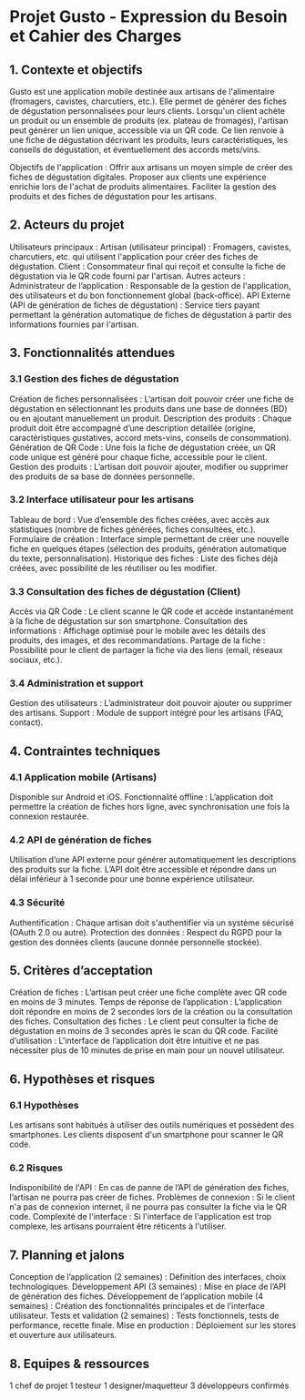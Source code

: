 # Projet Gusto - Expression du Besoin et Cahier des Charges

## 1. Contexte et objectifs

Gusto est une application mobile destinée aux artisans de l'alimentaire (fromagers, cavistes, charcutiers, etc.). Elle permet de générer des fiches de dégustation personnalisées pour leurs clients. Lorsqu'un client achète un produit ou un ensemble de produits (ex. plateau de fromages), l'artisan peut générer un lien unique, accessible via un QR code. Ce lien renvoie à une fiche de dégustation décrivant les produits, leurs caractéristiques, les conseils de dégustation, et éventuellement des accords mets/vins.

Objectifs de l'application :
Offrir aux artisans un moyen simple de créer des fiches de dégustation digitales.
Proposer aux clients une expérience enrichie lors de l'achat de produits alimentaires.
Faciliter la gestion des produits et des fiches de dégustation pour les artisans.

## 2. Acteurs du projet

Utilisateurs principaux :
Artisan (utilisateur principal) : Fromagers, cavistes, charcutiers, etc. qui utilisent l'application pour créer des fiches de dégustation.
Client : Consommateur final qui reçoit et consulte la fiche de dégustation via le QR code fourni par l'artisan.
Autres acteurs :
Administrateur de l’application : Responsable de la gestion de l'application, des utilisateurs et du bon fonctionnement global (back-office).
API Externe (API de génération de fiches de dégustation) : Service tiers payant permettant la génération automatique de fiches de dégustation à partir des informations fournies par l'artisan.

## 3. Fonctionnalités attendues

### 3.1 Gestion des fiches de dégustation

Création de fiches personnalisées : L’artisan doit pouvoir créer une fiche de dégustation en sélectionnant les produits dans une base de données (BD) ou en ajoutant manuellement un produit.
Description des produits : Chaque produit doit être accompagné d’une description détaillée (origine, caractéristiques gustatives, accord mets-vins, conseils de consommation).
Génération de QR Code : Une fois la fiche de dégustation créée, un QR code unique est généré pour chaque fiche, accessible pour le client.
Gestion des produits : L’artisan doit pouvoir ajouter, modifier ou supprimer des produits de sa base de données personnelle.

### 3.2 Interface utilisateur pour les artisans

Tableau de bord : Vue d’ensemble des fiches créées, avec accès aux statistiques (nombre de fiches générées, fiches consultées, etc.).
Formulaire de création : Interface simple permettant de créer une nouvelle fiche en quelques étapes (sélection des produits, génération automatique du texte, personnalisation).
Historique des fiches : Liste des fiches déjà créées, avec possibilité de les réutiliser ou les modifier.

### 3.3 Consultation des fiches de dégustation (Client)

Accès via QR Code : Le client scanne le QR code et accède instantanément à la fiche de dégustation sur son smartphone.
Consultation des informations : Affichage optimisé pour le mobile avec les détails des produits, des images, et des recommandations.
Partage de la fiche : Possibilité pour le client de partager la fiche via des liens (email, réseaux sociaux, etc.).

### 3.4 Administration et support

Gestion des utilisateurs : L’administrateur doit pouvoir ajouter ou supprimer des artisans.
Support : Module de support intégré pour les artisans (FAQ, contact).

## 4. Contraintes techniques

### 4.1 Application mobile (Artisans)

Disponible sur Android et iOS.
Fonctionnalité offline : L’application doit permettre la création de fiches hors ligne, avec synchronisation une fois la connexion restaurée.

### 4.2 API de génération de fiches

Utilisation d’une API externe pour générer automatiquement les descriptions des produits sur la fiche.
L’API doit être accessible et répondre dans un délai inférieur à 1 seconde pour une bonne expérience utilisateur.

### 4.3 Sécurité

Authentification : Chaque artisan doit s'authentifier via un système sécurisé (OAuth 2.0 ou autre).
Protection des données : Respect du RGPD pour la gestion des données clients (aucune donnée personnelle stockée).

## 5. Critères d’acceptation

Création de fiches : L’artisan peut créer une fiche complète avec QR code en moins de 3 minutes.
Temps de réponse de l’application : L’application doit répondre en moins de 2 secondes lors de la création ou la consultation des fiches.
Consultation des fiches : Le client peut consulter la fiche de dégustation en moins de 3 secondes après le scan du QR code.
Facilité d’utilisation : L'interface de l’application doit être intuitive et ne pas nécessiter plus de 10 minutes de prise en main pour un nouvel utilisateur.

## 6. Hypothèses et risques

### 6.1 Hypothèses

Les artisans sont habitués à utiliser des outils numériques et possèdent des smartphones.
Les clients disposent d'un smartphone pour scanner le QR code.

### 6.2 Risques

Indisponibilité de l'API : En cas de panne de l’API de génération des fiches, l’artisan ne pourra pas créer de fiches.
Problèmes de connexion : Si le client n'a pas de connexion internet, il ne pourra pas consulter la fiche via le QR code.
Complexité de l'interface : Si l'interface de l'application est trop complexe, les artisans pourraient être réticents à l'utiliser.

## 7. Planning et jalons

Conception de l’application (2 semaines) : Définition des interfaces, choix technologiques.
Développement API (3 semaines) : Mise en place de l’API de génération des fiches.
Développement de l’application mobile (4 semaines) : Création des fonctionnalités principales et de l’interface utilisateur.
Tests et validation (2 semaines) : Tests fonctionnels, tests de performance, recette finale.
Mise en production : Déploiement sur les stores et ouverture aux utilisateurs.

## 8. Equipes & ressources

1 chef de projet
1 testeur
1 designer/maquetteur
3 développeurs confirmés
